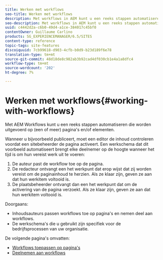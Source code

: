 ```yaml
---
title: Werken met workflows
seo-title: Werken met workflows
description: Met workflows in AEM kunt u een reeks stappen automatiseren die worden uitgevoerd op een pagina of element.
seo-description: Met workflows in AEM kunt u een reeks stappen automatiseren die worden uitgevoerd op een pagina of element.
uuid: c4442d2a-c6b0-49d4-a1ce-384017c45bf0
contentOwner: Guillaume Carlino
products: SG_EXPERIENCEMANAGER/6.5/SITES
content-type: reference
topic-tags: site-features
discoiquuid: 7cb99618-d903-4cfb-b0d9-b23d189f6e78
translation-type: tm+mt
source-git-commit: 48d18de8c982ab3b92cad4df030cb1e4a1a8dfc4
workflow-type: tm+mt
source-wordcount: '202'
ht-degree: 7%

---
```



# Werken met workflows{#working-with-workflows}

Met AEM Workflows kunt u een reeks stappen automatiseren die worden uitgevoerd op (een of meer) pagina&#39;s en/of elementen.

Wanneer u bijvoorbeeld publiceert, moet een editor de inhoud controleren voordat een sitebeheerder de pagina activeert. Een werkschema dat dit voorbeeld automatiseert brengt elke deelnemer op de hoogte wanneer het tijd is om hun vereist werk uit te voeren:

1. De auteur past de workflow toe op de pagina.
1. De redacteur ontvangt een het werkpunt dat erop wijst dat zij worden vereist om de paginainhoud te herzien. Als ze klaar zijn, geven ze aan dat hun werkitem voltooid is.
1. De plaatsbeheerder ontvangt dan een het werkpunt dat om de activering van de pagina verzoekt. Als ze klaar zijn, geven ze aan dat hun werkitem voltooid is.

Doorgaans:

* Inhoudsauteurs passen workflows toe op pagina&#39;s en nemen deel aan workflows.
* De werkschema&#39;s die u gebruikt zijn specifiek voor de bedrijfsprocessen van uw organisatie.

De volgende pagina&#39;s omvatten:

* [Workflows toepassen op pagina&#39;s](/help/sites-authoring/workflows-applying.md)
* [Deelnemen aan workflows](/help/sites-authoring/workflows-participating.md)

